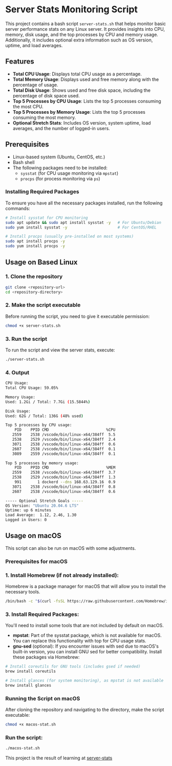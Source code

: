 # Server Stats Monitoring Script
This project contains a bash script `server-stats.sh` that helps monitor basic server performance stats on any Linux server. It provides insights into CPU, memory, disk usage, and the top processes by CPU and memory usage. Additionally, it includes optional extra information such as OS version, uptime, and load averages.

## Features
- **Total CPU Usage**: Displays total CPU usage as a percentage.
- **Total Memory Usage**: Displays used and free memory along with the percentage of usage.
- **Total Disk Usage**: Shows used and free disk space, including the percentage of disk space used.
- **Top 5 Processes by CPU Usage**: Lists the top 5 processes consuming the most CPU.
- **Top 5 Processes by Memory Usage**: Lists the top 5 processes consuming the most memory.
- **Optional Stretch Stats**: Includes OS version, system uptime, load averages, and the number of logged-in users.

## Prerequisites
- Linux-based system (Ubuntu, CentOS, etc.)
- Bash shell
- The following packages need to be installed:
  - `sysstat` (for CPU usage monitoring via `mpstat`)
  - `procps` (for process monitoring via `ps`)

### Installing Required Packages
To ensure you have all the necessary packages installed, run the following commands:

```bash
# Install sysstat for CPU monitoring
sudo apt update && sudo apt install sysstat -y   # For Ubuntu/Debian
sudo yum install sysstat -y                      # For CentOS/RHEL

# Install procps (usually pre-installed on most systems)
sudo apt install procps -y
sudo yum install procps -y
```

## Usage on Based Linux
### 1. Clone the repository
```bash
git clone <repository-url>
cd <repository-directory>
```

### 2. Make the script executable
Before running the script, you need to give it executable permission:
```bash
chmod +x server-stats.sh
```

### 3. Run the script
To run the script and view the server stats, execute:
```bash
./server-stats.sh
```

### 4. Output
```bash
CPU Usage:
Total CPU Usage: 59.05%

Memory Usage:
Used: 1.2Gi / Total: 7.7Gi (15.5844%)

Disk Usage:
Used: 62G / Total: 136G (48% used)

Top 5 processes by CPU usage:
    PID    PPID CMD                         %CPU
   2559    2538 /vscode/bin/linux-x64/384ff  5.5
   2538    2529 /vscode/bin/linux-x64/384ff  2.4
   3071    2538 /vscode/bin/linux-x64/384ff  0.6
   2607    2538 /vscode/bin/linux-x64/384ff  0.1
   3089    2559 /vscode/bin/linux-x64/384ff  0.1

Top 5 processes by memory usage:
    PID    PPID CMD                         %MEM
   2559    2538 /vscode/bin/linux-x64/384ff  3.7
   2538    2529 /vscode/bin/linux-x64/384ff  1.3
    991       1 dockerd --dns 168.63.129.16  0.9
   3071    2538 /vscode/bin/linux-x64/384ff  0.8
   2607    2538 /vscode/bin/linux-x64/384ff  0.6

----- Optional Stretch Goals -----
OS Version: "Ubuntu 20.04.6 LTS"
Uptime: up 6 minutes
Load Average:  1.12, 2.46, 1.30
Logged in Users: 0
```

## Usage on macOS
This script can also be run on macOS with some adjustments.

### Prerequisites for macOS
### 1. Install Homebrew (if not already installed):
   Homebrew is a package manager for macOS that will allow you to install the necessary tools.

   ```bash
   /bin/bash -c "$(curl -fsSL https://raw.githubusercontent.com/Homebrew/install/HEAD/install.sh)"
```
### 3. Install Required Packages:

You'll need to install some tools that are not included by default on macOS.

- **mpstat**: Part of the sysstat package, which is not available for macOS. You can replace this functionality with top for CPU usage stats.
- **gnu-sed** (optional): If you encounter issues with sed due to macOS's built-in version, you can install GNU sed for better compatibility.
Install these packages via Homebrew:
```bash
# Install coreutils for GNU tools (includes gsed if needed)
brew install coreutils

# Install glances (for system monitoring), as mpstat is not available
brew install glances
```

### Running the Script on macOS
After cloning the repository and navigating to the directory, make the script executable:
```bash
chmod +x macos-stat.sh
```
### Run the script:
```bash
./macos-stat.sh
```


This project is the result of learning at [server-stats](https://roadmap.sh/projects/server-stats)